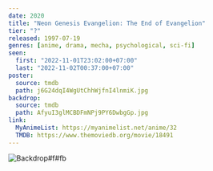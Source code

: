 ```yaml
---
date: 2020
title: "Neon Genesis Evangelion: The End of Evangelion"
tier: "?"
released: 1997-07-19
genres: [anime, drama, mecha, psychological, sci-fi]
seen:
  first: "2022-11-01T23:02:00+07:00"
  last: "2022-11-02T00:37:00+07:00"
poster:
  source: tmdb
  path: j6G24dqI4WgUtChhWjfnI4lnmiK.jpg
backdrop:
  source: tmdb
  path: AfyuI3glMCBDFmNPj9PY6DwbgGp.jpg
link:
  MyAnimeList: https://myanimelist.net/anime/32
  TMDB: https://www.themoviedb.org/movie/18491
---
```


![Backdrop#f#fb](https://www.themoviedb.org/t/p/original/nwSyFnZORd5ptu0RClAMgsF5dkE.jpg "Source: TMDB")
